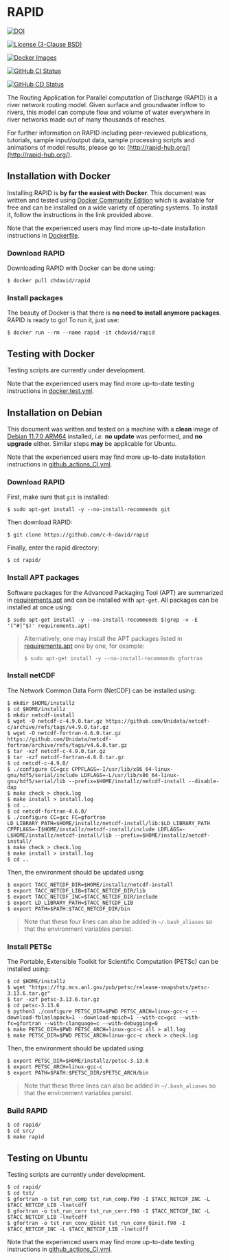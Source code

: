 # RAPID
[![DOI](https://zenodo.org/badge/DOI/10.5281/zenodo.593867.svg)](https://doi.org/10.5281/zenodo.593867)

[![License (3-Clause BSD)](https://img.shields.io/badge/license-BSD%203--Clause-yellow.svg)](https://github.com/c-h-david/rapid/blob/master/LICENSE)

[![Docker Images](https://img.shields.io/badge/docker-images-blue?logo=docker)](https://hub.docker.com/r/chdavid/rapid/tags)

[![GitHub CI Status](https://github.com/c-h-david/rapid/actions/workflows/github_actions_CI.yml/badge.svg)](https://github.com/c-h-david/rapid/actions/workflows/github_actions_CI.yml)

[![GitHub CD Status](https://github.com/c-h-david/rapid/actions/workflows/github_actions_CD.yml/badge.svg)](https://github.com/c-h-david/rapid/actions/workflows/github_actions_CD.yml)

The Routing Application for Parallel computatIon of Discharge (RAPID) is a river
network routing model. Given surface and groundwater inflow to rivers, this 
model can compute flow and volume of water everywhere in river networks made out 
of many thousands of reaches. 

For further information on RAPID including peer-reviewed publications, tutorials, 
sample input/output data, sample processing scripts and animations of model 
results, please go to: 
[http://rapid-hub.org/](http://rapid-hub.org/).

## Installation with Docker
Installing RAPID is **by far the easiest with Docker**. This document was
written and tested using
[Docker Community Edition](https://www.docker.com/community-edition#/download)
which is available for free and can be installed on a wide variety of operating
systems. To install it, follow the instructions in the link provided above.

Note that the experienced users may find more up-to-date installation
instructions in
[Dockerfile](https://github.com/c-h-david/rapid/blob/master/Dockerfile).

### Download RAPID
Downloading RAPID with Docker can be done using:

```
$ docker pull chdavid/rapid
```

### Install packages
The beauty of Docker is that there is **no need to install anymore packages**.
RAPID is ready to go! To run it, just use:

```
$ docker run --rm --name rapid -it chdavid/rapid
```

## Testing with Docker
Testing scripts are currently under development.

Note that the experienced users may find more up-to-date testing instructions
in
[docker.test.yml](https://github.com/c-h-david/rapid/blob/master/docker.test.yml).

## Installation on Debian
This document was written and tested on a machine with a **clean** image of 
[Debian 11.7.0 ARM64](https://cdimage.debian.org/cdimage/archive/11.7.0/arm64/iso-cd/debian-11.7.0-arm64-netinst.iso)
installed, *i.e.* **no update** was performed, and **no upgrade** either. 
Similar steps **may** be applicable for Ubuntu.

Note that the experienced users may find more up-to-date installation 
instructions in
[github\_actions\_CI.yml](https://github.com/c-h-david/rapid/blob/master/.github/workflows/github_actions_CI.yml).

### Download RAPID
First, make sure that `git` is installed: 

```
$ sudo apt-get install -y --no-install-recommends git
```

Then download RAPID:

```
$ git clone https://github.com/c-h-david/rapid
```

Finally, enter the rapid directory:

```
$ cd rapid/
```

### Install APT packages
Software packages for the Advanced Packaging Tool (APT) are summarized in 
[requirements.apt](https://github.com/c-h-david/rapid/blob/master/requirements.apt)
and can be installed with `apt-get`. All packages can be installed at once using:

```
$ sudo apt-get install -y --no-install-recommends $(grep -v -E '(^#|^$)' requirements.apt)
```

> Alternatively, one may install the APT packages listed in 
> [requirements.apt](https://github.com/c-h-david/rapid/blob/master/requirements.apt)
> one by one, for example:
>
> ```
> $ sudo apt-get install -y --no-install-recommends gfortran
>```

### Install netCDF
The Network Common Data Form (NetCDF) can be installed using:

```
$ mkdir $HOME/installz
$ cd $HOME/installz
$ mkdir netcdf-install
$ wget -O netcdf-c-4.9.0.tar.gz https://github.com/Unidata/netcdf-c/archive/refs/tags/v4.9.0.tar.gz
$ wget -O netcdf-fortran-4.6.0.tar.gz https://github.com/Unidata/netcdf-fortran/archive/refs/tags/v4.6.0.tar.gz
$ tar -xzf netcdf-c-4.9.0.tar.gz
$ tar -xzf netcdf-fortran-4.6.0.tar.gz
$ cd netcdf-c-4.9.0/
$ ./configure CC=gcc CPPFLAGS=-I/usr/lib/x86_64-linux-gnu/hdf5/serial/include LDFLAGS=-L/usr/lib/x86_64-linux-gnu/hdf5/serial/lib --prefix=$HOME/installz/netcdf-install --disable-dap
$ make check > check.log
$ make install > install.log
$ cd ..
$ cd netcdf-fortran-4.6.0/
$ ./configure CC=gcc FC=gfortran LD_LIBRARY_PATH=$HOME/installz/netcdf-install/lib:$LD_LIBRARY_PATH CPPFLAGS=-I$HOME/installz/netcdf-install/include LDFLAGS=-L$HOME/installz/netcdf-install/lib --prefix=$HOME/installz/netcdf-install/
$ make check > check.log
$ make install > install.log
$ cd ..
```

Then, the environment should be updated using:

```
$ export TACC_NETCDF_DIR=$HOME/installz/netcdf-install
$ export TACC_NETCDF_LIB=$TACC_NETCDF_DIR/lib
$ export TACC_NETCDF_INC=$TACC_NETCDF_DIR/include
$ export LD_LIBRARY_PATH=$TACC_NETCDF_LIB
$ export PATH=$PATH:$TACC_NETCDF_DIR/bin
```

> Note that these four lines can also be added in `~/.bash_aliases` so that the 
> environment variables persist.

### Install PETSc
The Portable, Extensible Toolkit for Scientific Computation (PETSc)
can be installed using:

```
$ cd $HOME/installz
$ wget "https://ftp.mcs.anl.gov/pub/petsc/release-snapshots/petsc-3.13.6.tar.gz"
$ tar -xzf petsc-3.13.6.tar.gz
$ cd petsc-3.13.6
$ python3 ./configure PETSC_DIR=$PWD PETSC_ARCH=linux-gcc-c --download-fblaslapack=1 --download-mpich=1 --with-cc=gcc --with-fc=gfortran --with-clanguage=c --with-debugging=0
$ make PETSC_DIR=$PWD PETSC_ARCH=linux-gcc-c all > all.log
$ make PETSC_DIR=$PWD PETSC_ARCH=linux-gcc-c check > check.log
```

Then, the environment should be updated using:

```
$ export PETSC_DIR=$HOME/installz/petsc-3.13.6
$ export PETSC_ARCH=linux-gcc-c
$ export PATH=$PATH:$PETSC_DIR/$PETSC_ARCH/bin
```

> Note that these three lines can also be added in `~/.bash_aliases` so that the 
> environment variables persist.
> 

### Build RAPID

```
$ cd rapid/
$ cd src/
$ make rapid
```

## Testing on Ubuntu
Testing scripts are currently under development.

```
$ cd rapid/
$ cd tst/
$ gfortran -o tst_run_comp tst_run_comp.f90 -I $TACC_NETCDF_INC -L $TACC_NETCDF_LIB -lnetcdff
$ gfortran -o tst_run_cerr tst_run_cerr.f90 -I $TACC_NETCDF_INC -L $TACC_NETCDF_LIB -lnetcdff
$ gfortran -o tst_run_conv_Qinit tst_run_conv_Qinit.f90 -I $TACC_NETCDF_INC -L $TACC_NETCDF_LIB -lnetcdff
```

Note that the experienced users may find more up-to-date testing instructions 
in
[github\_actions\_CI.yml](https://github.com/c-h-david/rapid/blob/master/.github/workflows/github_actions_CI.yml).
